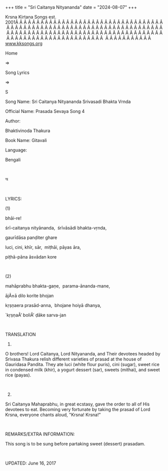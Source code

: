+++ 
title = "Sri Caitanya Nityananda"
date = "2024-08-07"
+++

Krsna Kirtana Songs est. 2001Â Â Â Â Â Â Â Â Â Â Â Â Â Â Â Â Â Â Â Â Â Â Â Â Â Â Â Â Â Â Â Â Â Â Â Â Â Â Â Â Â Â Â Â Â Â Â Â Â Â Â Â Â Â Â Â Â Â Â Â Â Â Â Â Â Â Â Â Â Â Â Â Â Â Â Â Â Â Â Â Â Â Â Â Â Â Â Â Â Â Â Â Â Â Â Â Â Â Â Â Â Â Â Â Â Â Â Â Â Â Â Â Â Â Â Â Â Â Â Â Â Â Â Â Â Â Â Â Â Â Â Â  Â Â Â Â Â Â Â Â Â Â Â  
www.kksongs.org








Home
 
⇒
 
Song Lyrics
 
⇒
 
S


Song
Name: Sri Caitanya Nityananda Srivasadi Bhakta Vrnda


Official
Name: Prasada Sevaya Song 4


Author:

Bhaktivinoda
Thakura


Book
Name: 
Gitavali


Language:

Bengali


 








অ








 


LYRICS:


(1)


bhāi-re!


śrī-caitanya
nityānanda,  śrīvāsādi bhakta-vṛnda,


gaurīdāsa
panḍiter ghare


luci,
cini, khīr, sār,  miṭhāi, pāyas āra,


piṭhā-pāna
āsvādan kore


 


(2)


mahāprabhu
bhakta-gaṇe,  parama-ānanda-mane,


ājÃ±ā
dilo korite bhojan


kṛṣṇaera
prasād-anna,  bhojane hoiyā dhanya,


`kṛṣṇaÂ’
boliÂ’ ḍāke sarva-jan


 


TRANSLATION


1)
O brothers! Lord Caitanya, Lord Nityananda, and Their devotees headed by
Srivasa Thakura relish different varieties of prasad at the house of Gauridasa
Pandita. They ate luci (white flour puris), cini (sugar), sweet rice in
condensed milk (khir), a yogurt dessert (sar), sweets (mithai), and sweet rice
(payas).


 


2)
Sri Caitanya Mahaprabhu, in great ecstasy, gave the order to all of His
devotees to eat. Becoming very fortunate by taking the prasad of Lord Krsna,
everyone chants aloud, "Krsna! Krsna!" 


 


REMARKS/EXTRA
INFORMATION:


This
song is to be sung before partaking sweet (dessert) prasadam.


 


UPDATED:
 June 16, 2017